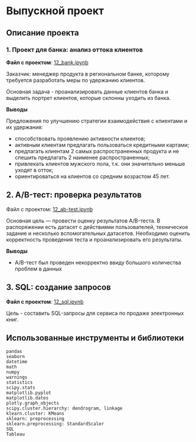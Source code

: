 # Выпускной проект
## Описание проекта
### 1. Проект для банка: анализ оттока клиентов
**Файл с проектом**: [12_bank.ipynb](https://github.com/galaleksey/yandex-praktikum/blob/main/12_final_project/12_bank.ipynb)

Заказчик: менеджер продукта в региональном банке, которому требуется разработать меры по удержанию клиентов.

Основная задача - проанализировать данные клиентов банка и выделить портрет клиентов, которые склонны уходить из банка.

**Выводы**

Предложения по улучшению стратегии взаимодействия с клиентами и их удержания:
* способствовать проявлению активности клиентов;
* активным клиентам предлагать пользоваться кредитными картами;
* предлагать клиентам 2 самых распространенных продукта и не спешить предлагать 2 наименее распространенных;
* привлекать клиентов мужского пола, т.к. они значительно меньше уходят в отток;
* ориентироваться на клиентов со средним возрастом 45 лет.

## 2. A/B-тест: проверка результатов
Файл с проектом: [12_ab-test.ipynb](https://github.com/galaleksey/yandex-praktikum/blob/main/12_final_project/12_ab-test.ipynb)

Основная цель — провести оценку результатов A/B-теста. В распоряжении есть датасет с действиями пользователей, техническое задание и несколько вспомогательных датасетов. Необходимо оценить корректность проведения теста и проанализировать его результаты.

**Выводы**

* A/B-тест был проведен некорректно ввиду большого количества проблем в данных

## 3. SQL: создание запросов
**Файл с проектом**: [12_sql.ipynb](https://github.com/galaleksey/yandex-praktikum/blob/main/12_final_project/12_sql.ipynb)

Цель - составить SQL-запросы для сервиса по продаже электронных книг.

## Использованные инструменты и библиотеки
```
pandas
seaborn
datetime
math
numpy
warnings
statistics
scipy.stats
matplotlib.pyplot
matplotlib.dates
plotly.graph_objects
scipy.cluster.hierarchy: dendrogram, linkage
klearn.cluster: KMeans
sklearn: preprocessing
sklearn.preprocessing: StandardScaler
SQL
Tableau
```
